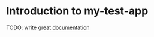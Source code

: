 # Introduction to my-test-app

TODO: write [great documentation](http://jacobian.org/writing/what-to-write/)
